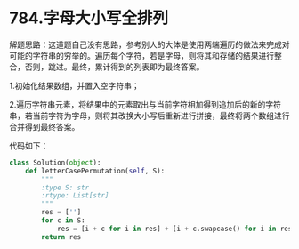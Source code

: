 # 784.字母大小写全排列

解题思路：这道题自己没有思路，参考别人的大体是使用两端遍历的做法来完成对可能的字符串的穷举的。遍历每个字符，若是字母，则将其和存储的结果进行整合，否则，跳过。最终，累计得到的列表即为最终答案。

1.初始化结果数组，并置入空字符串；

2.遍历字符串元素，将结果中的元素取出与当前字符相加得到追加后的新的字符串，若当前字符为字母，则将其改换大小写后重新进行拼接，最终将两个数组进行合并得到最终答案。

代码如下：

```python
class Solution(object):
    def letterCasePermutation(self, S):
        """
        :type S: str
        :rtype: List[str]
        """
        res = ['']
        for c in S:
            res = [i + c for i in res] + [i + c.swapcase() for i in res if c.isalpha()]
        return res
```
